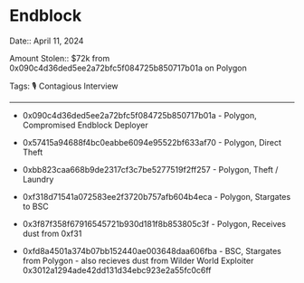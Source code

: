 # Endblock

Date:: April 11, 2024

Amount Stolen:: $72k from 0x090c4d36ded5ee2a72bfc5f084725b850717b01a on Polygon 

Tags: 🎙️ Contagious Interview

---


- 0x090c4d36ded5ee2a72bfc5f084725b850717b01a - Polygon, Compromised Endblock Deployer

- 0x57415a94688f4bc0eabbe6094e95522bf633af70 - Polygon, Direct Theft

- 0xbb823caa668b9de2317cf3c7be5277519f2ff257 - Polygon, Theft / Laundry 

- 0xf318d71541a072583ee2f3720b757afb604b4eca - Polygon, Stargates to BSC

- 0x3f87f358f67916545721b930d181f8b853805c3f - Polygon, Receives dust from 0xf31

- 0xfd8a4501a374b07bb152440ae003648daa606fba - BSC, Stargates from Polygon - also recieves dust from Wilder World Exploiter 0x3012a1294ade42dd131d34ebc923e2a55fc0c6ff
